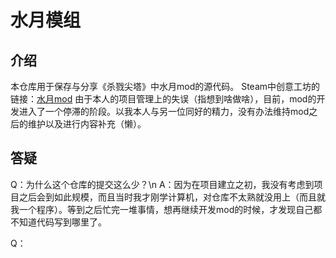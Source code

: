# 水月模组
## 介绍
本仓库用于保存与分享《杀戮尖塔》中水月mod的源代码。
Steam中创意工坊的链接：[水月mod](https://steamcommunity.com/sharedfiles/filedetails/?id=3292203496)
由于本人的项目管理上的失误（指想到啥做啥），目前，mod的开发进入了一个停滞的阶段。以我本人与另一位同好的精力，没有办法维持mod之后的维护以及进行内容补充（懒）。

## 答疑
Q：为什么这个仓库的提交这么少？\n
A：因为在项目建立之初，我没有考虑到项目之后会到如此规模，而且当时我才刚学计算机，对仓库不太熟就没用上（而且就我一个程序）。等到之后忙完一堆事情，想再继续开发mod的时候，才发现自己都不知道代码写到哪里了。

Q：
